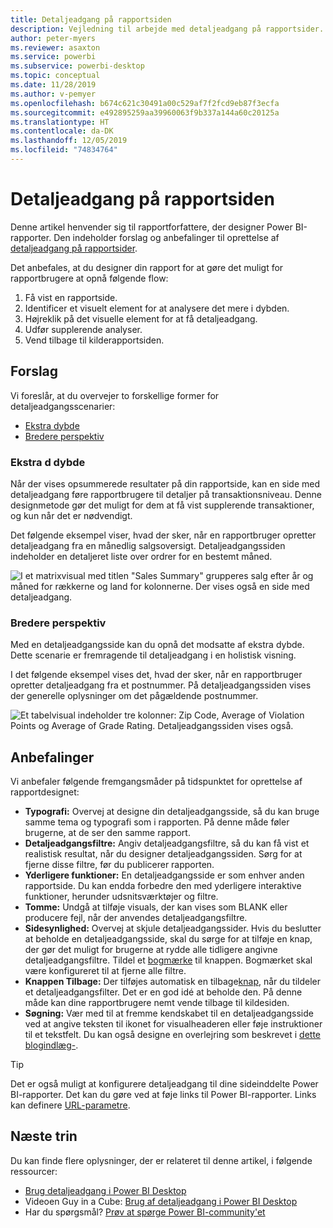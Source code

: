 ```yaml
---
title: Detaljeadgang på rapportsiden
description: Vejledning til arbejde med detaljeadgang på rapportsider.
author: peter-myers
ms.reviewer: asaxton
ms.service: powerbi
ms.subservice: powerbi-desktop
ms.topic: conceptual
ms.date: 11/28/2019
ms.author: v-pemyer
ms.openlocfilehash: b674c621c30491a00c529af7f2fcd9eb87f3ecfa
ms.sourcegitcommit: e492895259aa39960063f9b337a144a60c20125a
ms.translationtype: HT
ms.contentlocale: da-DK
ms.lasthandoff: 12/05/2019
ms.locfileid: "74834764"
---
```

# <a name="report-page-drillthrough"></a>Detaljeadgang på rapportsiden

Denne artikel henvender sig til rapportforfattere, der designer Power BI-rapporter. Den indeholder forslag og anbefalinger til oprettelse af [detaljeadgang på rapportsider](../desktop-drillthrough.md).

Det anbefales, at du designer din rapport for at gøre det muligt for rapportbrugere at opnå følgende flow:

1. Få vist en rapportside.
2. Identificer et visuelt element for at analysere det mere i dybden.
3. Højreklik på det visuelle element for at få detaljeadgang.
4. Udfør supplerende analyser.
5. Vend tilbage til kilderapportsiden.

## <a name="suggestions"></a>Forslag

Vi foreslår, at du overvejer to forskellige former for detaljeadgangsscenarier:

- [Ekstra dybde](#additional-depth)
- [Bredere perspektiv](#broader-perspective)

### <a name="additional-depth"></a>Ekstra d dybde

Når der vises opsummerede resultater på din rapportside, kan en side med detaljeadgang føre rapportbrugere til detaljer på transaktionsniveau. Denne designmetode gør det muligt for dem at få vist supplerende transaktioner, og kun når det er nødvendigt.

Det følgende eksempel viser, hvad der sker, når en rapportbruger opretter detaljeadgang fra en månedlig salgsoversigt. Detaljeadgangssiden indeholder en detaljeret liste over ordrer for en bestemt måned.

![I et matrixvisual med titlen "Sales Summary" grupperes salg efter år og måned for rækkerne og land for kolonnerne. Der vises også en side med detaljeadgang.](media/report-drillthrough/suggestion-drillthrough-add-depth.png)

### <a name="broader-perspective"></a>Bredere perspektiv

Med en detaljeadgangsside kan du opnå det modsatte af ekstra dybde. Dette scenarie er fremragende til detaljeadgang i en holistisk visning.

I det følgende eksempel vises det, hvad der sker, når en rapportbruger opretter detaljeadgang fra et postnummer. På detaljeadgangssiden vises der generelle oplysninger om det pågældende postnummer.

![Et tabelvisual indeholder tre kolonner: Zip Code, Average of Violation Points og Average of Grade Rating. Detaljeadgangssiden vises også.](media/report-drillthrough/suggestion-drillthrough-broader-perspective.png)

## <a name="recommendations"></a>Anbefalinger

Vi anbefaler følgende fremgangsmåder på tidspunktet for oprettelse af rapportdesignet:

- **Typografi:** Overvej at designe din detaljeadgangsside, så du kan bruge samme tema og typografi som i rapporten. På denne måde føler brugerne, at de ser den samme rapport.
- **Detaljeadgangsfiltre:** Angiv detaljeadgangsfiltre, så du kan få vist et realistisk resultat, når du designer detaljeadgangssiden. Sørg for at fjerne disse filtre, før du publicerer rapporten.
- **Yderligere funktioner:** En detaljeadgangsside er som enhver anden rapportside. Du kan endda forbedre den med yderligere interaktive funktioner, herunder udsnitsværktøjer og filtre.
- **Tomme:** Undgå at tilføje visuals, der kan vises som BLANK eller producere fejl, når der anvendes detaljeadgangsfiltre.
- **Sidesynlighed:** Overvej at skjule detaljeadgangssider. Hvis du beslutter at beholde en detaljeadgangsside, skal du sørge for at tilføje en knap, der gør det muligt for brugerne at rydde alle tidligere angivne detaljeadgangsfiltre. Tildel et [bogmærke](../desktop-bookmarks.md) til knappen. Bogmærket skal være konfigureret til at fjerne alle filtre.
- **Knappen Tilbage:** Der tilføjes automatisk en tilbage[knap](../desktop-buttons.md), når du tildeler et detaljeadgangsfilter. Det er en god idé at beholde den. På denne måde kan dine rapportbrugere nemt vende tilbage til kildesiden.
- **Søgning:** Vær med til at fremme kendskabet til en detaljeadgangsside ved at angive teksten til ikonet for visualheaderen eller føje instruktioner til et tekstfelt. Du kan også designe en overlejring som beskrevet i [dette blogindlæg-](https://alluringbi.com/2019/10/23/overlays-for-true-self-serve-reporting/).

> [!TIP]
> Det er også muligt at konfigurere detaljeadgang til dine sideinddelte Power BI-rapporter. Det kan du gøre ved at føje links til Power BI-rapporter. Links kan definere [URL-parametre](/blog/url-parameters-for-paginated-reports-are-now-available/).

## <a name="next-steps"></a>Næste trin

Du kan finde flere oplysninger, der er relateret til denne artikel, i følgende ressourcer:

- [Brug detaljeadgang i Power BI Desktop](../desktop-drillthrough.md)
- Videoen Guy in a Cube: [Brug af detaljeadgang i Power BI Desktop](https://www.youtube.com/watch?v=2x9lLHDbtDk)
- Har du spørgsmål? [Prøv at spørge Power BI-community'et](https://community.powerbi.com/)
